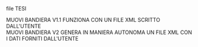 file TESI  
  
MUOVI BANDIERA V1.1 FUNZIONA CON UN FILE XML SCRITTO DALL'UTENTE  
MUOVI BANDIERA V2 GENERA IN MANIERA AUTONOMA UN FILE XML CON I DATI FORNITI DALL'UTENTE
